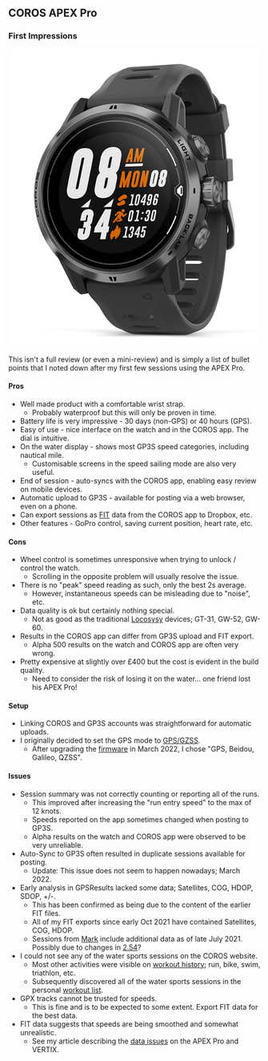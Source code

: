 ## COROS APEX Pro

### First Impressions

![apex-pro](img/apex-pro-black.jpg)



This isn't a full review (or even a mini-review) and is simply a list of bullet points that I noted down after my first few sessions using the APEX Pro.



#### Pros

- Well made product with a comfortable wrist strap.
  - Probably waterproof but this will only be proven in time.
- Battery life is very impressive - 30 days (non-GPS) or 40 hours (GPS).
- Easy of use - nice interface on the watch and in the COROS app. The dial is intuitive.
- On the water display - shows most GP3S speed categories, including nautical mile.
  - Customisable screens in the speed sailing mode are also very useful.
- End of session - auto-syncs with the COROS app, enabling easy review on mobile devices.
- Automatic upload to GP3S - available for posting via a web browser, even on a phone.
- Can export sessions as [FIT](https://developer.garmin.com/fit/protocol/) data from the COROS app to Dropbox, etc.
- Other features - GoPro control, saving current position, heart rate, etc.



#### Cons

- Wheel control is sometimes unresponsive when trying to unlock / control the watch.
  - Scrolling in the opposite problem will usually resolve the issue.
- There is no "peak" speed reading as such, only the best 2s average.
  - However, instantaneous speeds can be misleading due to "noise", etc.
- Data quality is ok but certainly nothing special.
  - Not as good as the traditional [Locosysy](../../locosys/README.md) devices; GT-31, GW-52, GW-60.
- Results in the COROS app can differ from GP3S upload and FIT export.
  - Alpha 500 results on the watch and COROS app are often very wrong.
- Pretty expensive at slightly over £400 but the cost is evident in the build quality.
  - Need to consider the risk of losing it on the water... one friend lost his APEX Pro!



#### Setup

- Linking COROS and GP3S accounts was straightforward for automatic uploads.
- I originally decided to set the GPS mode to [GPS/GZSS](https://support.coros.com/hc/en-us/articles/360039840372-More-Settings-Menu).
  - After upgrading the [firmware](https://mobile.coros.com/release) in March 2022, I chose "GPS, Beidou, Galileo, QZSS".



#### Issues

- Session summary was not correctly counting or reporting all of the runs.
  - This improved after increasing the "run entry speed" to the max of 12 knots.
  - Speeds reported on the app sometimes changed when posting to GP3S.
  - Alpha results on the watch and COROS app were observed to be very unreliable.
- Auto-Sync to GP3S often resulted in duplicate sessions available for posting.
  - Update: This issue does not seem to happen nowadays; March 2022.
- Early analysis in GPSResults lacked some data; Satellites, COG, HDOP, SDOP, +/-.
  - This has been confirmed as being due to the content of the earlier FIT files.
  - All of my FIT exports since early Oct 2021 have contained Satellites, COG, HDOP.
  - Sessions from [Mark](../../../sessions/contacts/newm/README.md) include additional data as of late July 2021. Possibly due to changes in [2.54](https://support.coros.com/hc/en-us/articles/360039842992-Released-updates-for-COROS-APEX-Pro)?
- I could not see any of the water sports sessions on the COROS website.
  - Most other activities were visible on [workout history](https://en.coros.com/web/webdata/datalist.html); run, bike, swim, triathlon, etc.
  - Subsequently discovered all of the water sports sessions in the personal [workout list](https://t.coros.com/admin/views/activities).
- GPX tracks cannot be trusted for speeds.
  - This is fine and is to be expected to some extent. Export FIT data for the best data.
- FIT data suggests that speeds are being smoothed and somewhat unrealistic.
  - See my article describing the [data issues](../data-issues.md) on the APEX Pro and VERTIX.
